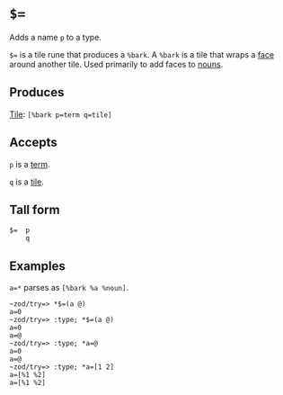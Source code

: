 `$=` 
====

Adds a name `p` to a type.

`$=` is a tile rune that produces a `%bark`. A `%bark` is a tile that
wraps a [face]() around another tile. Used primarily to add faces to
[nouns]().

Produces
--------

[Tile](): `[%bark p=term q=tile]`

Accepts
------

`p` is a [term]().

`q` is a [tile]().

Tall form
---------

    $=  p
        q

Examples
--------

`a=*` parses as `[%bark %a %noun]`.

    ~zod/try=> *$=(a @)
    a=0
    ~zod/try=> :type; *$=(a @)
    a=0
    a=@
    ~zod/try=> :type; *a=@
    a=0
    a=@
    ~zod/try=> :type; *a=[1 2]
    a=[%1 %2]
    a=[%1 %2]
